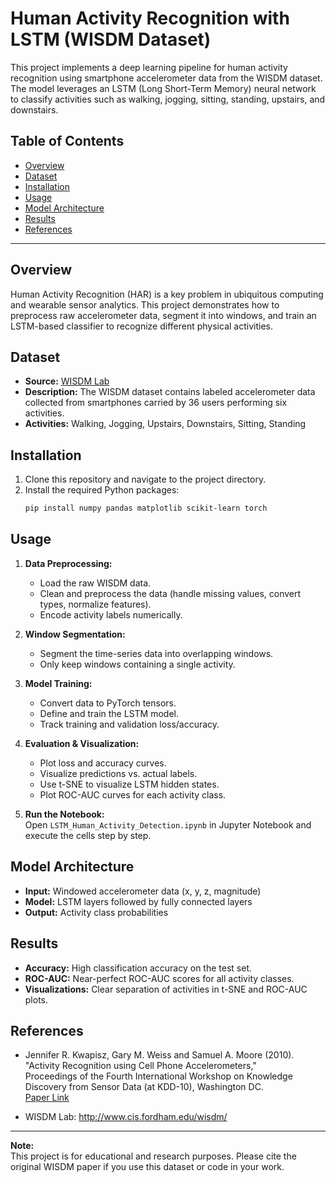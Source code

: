 # Human Activity Recognition with LSTM (WISDM Dataset)

This project implements a deep learning pipeline for human activity recognition using smartphone accelerometer data from the WISDM dataset. The model leverages an LSTM (Long Short-Term Memory) neural network to classify activities such as walking, jogging, sitting, standing, upstairs, and downstairs.

## Table of Contents

- [Overview](#overview)
- [Dataset](#dataset)
- [Installation](#installation)
- [Usage](#usage)
- [Model Architecture](#model-architecture)
- [Results](#results)
- [References](#references)

---

## Overview

Human Activity Recognition (HAR) is a key problem in ubiquitous computing and wearable sensor analytics. This project demonstrates how to preprocess raw accelerometer data, segment it into windows, and train an LSTM-based classifier to recognize different physical activities.

## Dataset

- **Source:** [WISDM Lab](http://www.cis.fordham.edu/wisdm/)
- **Description:** The WISDM dataset contains labeled accelerometer data collected from smartphones carried by 36 users performing six activities.
- **Activities:** Walking, Jogging, Upstairs, Downstairs, Sitting, Standing

## Installation

1. Clone this repository and navigate to the project directory.
2. Install the required Python packages:
    ```bash
    pip install numpy pandas matplotlib scikit-learn torch
    ```
    
## Usage

1. **Data Preprocessing:**  
   - Load the raw WISDM data.
   - Clean and preprocess the data (handle missing values, convert types, normalize features).
   - Encode activity labels numerically.

2. **Window Segmentation:**  
   - Segment the time-series data into overlapping windows.
   - Only keep windows containing a single activity.

3. **Model Training:**  
   - Convert data to PyTorch tensors.
   - Define and train the LSTM model.
   - Track training and validation loss/accuracy.

4. **Evaluation & Visualization:**  
   - Plot loss and accuracy curves.
   - Visualize predictions vs. actual labels.
   - Use t-SNE to visualize LSTM hidden states.
   - Plot ROC-AUC curves for each activity class.

5. **Run the Notebook:**  
   Open `LSTM_Human_Activity_Detection.ipynb` in Jupyter Notebook and execute the cells step by step.

## Model Architecture

- **Input:** Windowed accelerometer data (x, y, z, magnitude)
- **Model:** LSTM layers followed by fully connected layers
- **Output:** Activity class probabilities

## Results

- **Accuracy:** High classification accuracy on the test set.
- **ROC-AUC:** Near-perfect ROC-AUC scores for all activity classes.
- **Visualizations:** Clear separation of activities in t-SNE and ROC-AUC plots.

## References

- Jennifer R. Kwapisz, Gary M. Weiss and Samuel A. Moore (2010).  
  "Activity Recognition using Cell Phone Accelerometers,"  
  Proceedings of the Fourth International Workshop on Knowledge Discovery from Sensor Data (at KDD-10), Washington DC.  
  [Paper Link](http://www.cis.fordham.edu/wisdm/public_files/sensorKDD-2010.pdf)

- WISDM Lab: http://www.cis.fordham.edu/wisdm/

---

**Note:**  
This project is for educational and research purposes. Please cite the original WISDM paper if you use this dataset or code in your work.
